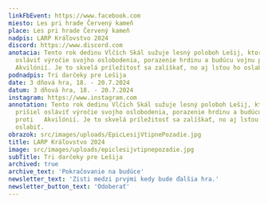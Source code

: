 ```yaml
---
linkFbEvent: https://www.facebook.com
miesto: Les pri hrade Červený kameň
place: Les pri hrade Červený kameň
nadpis: LARP Kráľovstvo 2024
discord: https://www.discord.com
anotacia: Tento rok dedinu Vlčích Skál sužuje lesný poloboh Lešij, ktorý prišiel
  osláviť výročie svojho oslobodenia, porazenie hrdinu a budúcu vojnu proti
  Akvilónií. Je to skvelá príležitosť sa zalíškať, no aj lsťou ho oslabiť.
podnadpis: Tri darčeky pre Lešija
date: 3 dňová hra, 18. - 20.7.2024
datum: 3 dňová hra, 18. - 20.7.2024
instagram: https://www.instagram.com
annotation: Tento rok dedinu Vlčích Skál sužuje lesný poloboh Lešij, ktorý
  prišiel osláviť výročie svojho oslobodenia, porazenie hrdinu a budúcu vojnu
  proti   Akvilónií. Je to skvelá príležitosť sa zalíškať, no aj lsťou ho
  oslabiť.
obrazok: src/images/uploads/EpicLesijVtipnePozadie.jpg
title: LARP Kráľovstvo 2024
image: src/images/uploads/epiclesijvtipnepozadie.jpg
subTitle: Tri darčeky pre Lešija
archived: true
archive_text: 'Pokračovanie na budúce'
newsletter_text: 'Zisti medzi prvými kedy bude ďalšia hra.'
newsletter_button_text: 'Odoberať'
---
```

